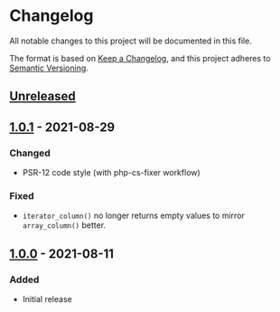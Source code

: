 # Changelog
All notable changes to this project will be documented in this file.

The format is based on [Keep a Changelog](https://keepachangelog.com/en/1.0.0/),
and this project adheres to [Semantic Versioning](https://semver.org/spec/v2.0.0.html).

## [Unreleased]

## [1.0.1] - 2021-08-29
### Changed
- PSR-12 code style (with php-cs-fixer workflow)

### Fixed
- `iterator_column()` no longer returns empty values to mirror `array_column()` better.

## [1.0.0] - 2021-08-11
### Added
- Initial release

[Unreleased]: https://github.com/doekenorg/iterator-functions/compare/1.0.1...HEAD
[1.0.1]: https://github.com/doekenorg/iterator-functions/compare/1.0.0...1.0.1
[1.0.0]: https://github.com/doekenorg/iterator-functions/releases/tag/1.0.0
